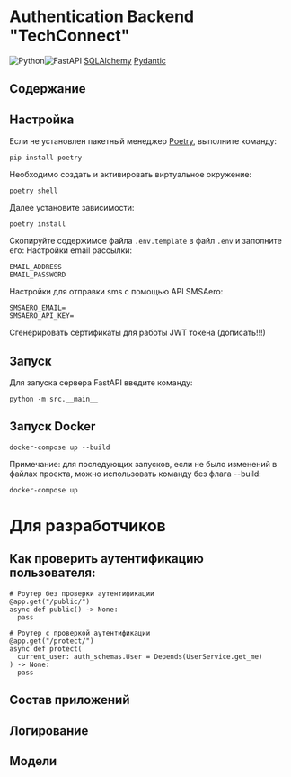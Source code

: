 # Authentication Backend "TechConnect"  
![Python](https://img.shields.io/badge/python-3670A0?style=for-the-badge&logo=python&logoColor=ffdd54)![FastAPI](https://img.shields.io/badge/FastAPI-005571?style=for-the-badge&logo=fastapi)
[SQLAlchemy](https://www.sqlalchemy.org/)
[Pydantic](https://docs.pydantic.dev/latest/)



## Содержание

## Настройка

Если не установлен пакетный менеджер [Poetry](https://python-poetry.org/), выполните команду:
```
pip install poetry
```
Необходимо создать и активировать виртуальное окружение:
```
poetry shell
```
Далее установите зависимости:
```
poetry install
```
Скопируйте содержимое файла ```.env.template``` в файл ```.env``` и заполните его:
Настройки email рассылки:
```
EMAIL_ADDRESS
EMAIL_PASSWORD
```
Настройки для отправки sms с помощью API SMSAero:
```
SMSAERO_EMAIL=
SMSAERO_API_KEY=
```
Сгенерировать сертификаты для работы JWT токена (дописать!!!)

## Запуск
Для запуска сервера FastAPI введите команду:
```
python -m src.__main__
```
## Запуск Docker
```
docker-compose up --build
```
Примечание: для последующих запусков, если не было изменений в файлах проекта, можно использовать команду без флага --build:
```
docker-compose up
```

# Для разработчиков
## Как проверить аутентификацию пользователя:
```
# Роутер без проверки аутентификации
@app.get("/public/")
async def public() -> None:
  pass

# Роутер с проверкой аутентификации
@app.get("/protect/")
async def protect(
  current_user: auth_schemas.User = Depends(UserService.get_me)
) -> None:
  pass
``` 

## Состав приложений

## Логирование

## Модели
